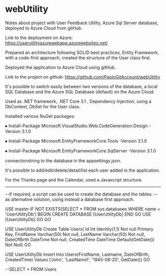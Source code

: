 # webUtility

Notes about project with User Feedback Utility, Azure Sql Server database, deployed to Azure Cloud from gitHub.

Link to the deployment on Azure:
https://userutilityazurewebapp.azurewebsites.net/

Prepared an architecture following SOLID best practices, Entity Framework, with a code-first approach, created the structure of the User class first.

Deployed the application to Azure Cloud using gitHub.

Link to the project on github:
https://github.com/PaoloGitAccount/webUtility

It's possible to switch easily between two versions of the database, a local SQL Database and the Azure SQL Database (default) on the Azure Cloud.

Used as .NET framework, .NET Core 3.1 , Dependency Injection, using a DbContext, DbSet for the User class.

Installed various NuGet packages:

⦁	Install-Package Microsoft.VisualStudio.Web.CodeGeneration.Design -Version 3.1.0

⦁	Install-Package Microsoft.EntityFrameworkCore.Tools -Version 3.1.0

⦁	Install-Package Microsoft.EntityFrameworkCore.SqlServer -Version 3.1.0

connectionstring to the database in the appsettings.json.

It's possible to add/edit/delete/detail/list each user added in the application.

For the Thanks page and the Calendar, used a Javascript structure.


------------------------------------------
--if required, a script can be used to create the database and the tables:
-- as alternative solution, using instead a database first approach.

USE master
IF NOT EXISTS(SELECT * FROM sys.databases WHERE name = 'UserUtilityDb')
  BEGIN
    CREATE DATABASE [UserUtilityDb]
    END
    GO
       USE [UserUtilityDb]
    GO
GO

USE UserUtilityDb
Create Table Users(
Id Int Identity(1,1) Not null Primary Key,
FirstName Varchar(50) Not null,
LastName Varchar(50) Not null,
DateOfBirth DateTime Not null,
CreatedTime DateTime Default(GetDate()) Not Null)
GO

USE UserUtilityDb
Insert Into Users(FirstName, Lastname, DateOfBirth, CreatedTime) 
Values ('John', 'LastName1', '1945-08-20', GetDate())
GO

--SELECT * FROM Users

 

